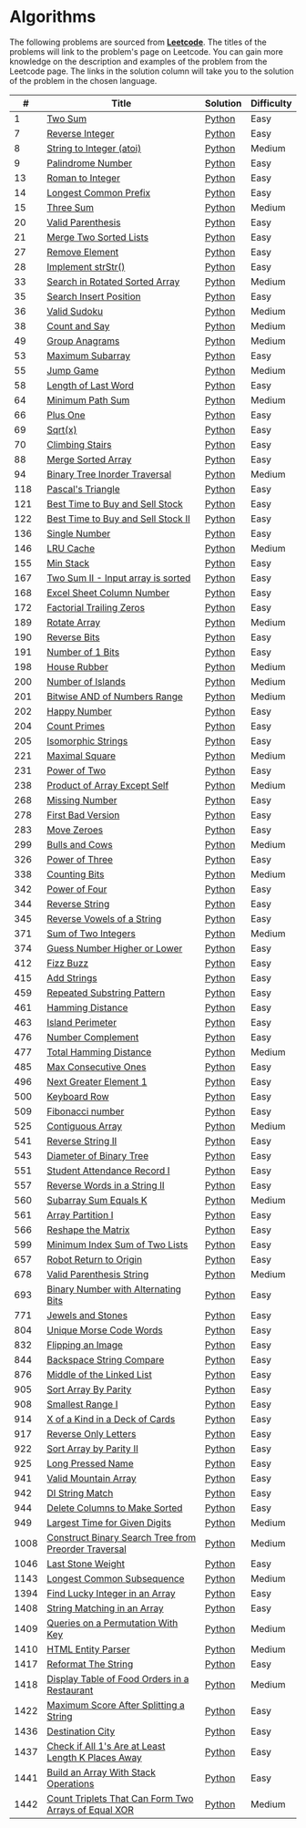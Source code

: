 # Algorithms
The following problems are sourced from [<b>Leetcode</b>](https://leetcode.com/). The titles of the problems will link to the problem's page on Leetcode. You can gain more knowledge on the description and examples of the problem from the Leetcode page. The links in the solution column will take you to the solution of the problem in the chosen language.

| <b>#</b> | <b>Title</b> | <b>Solution</b> | <b>Difficulty</b> |
| ------------- | ------------- | --- | --- |
| 1  | [Two Sum](https://leetcode.com/problems/two-sum/) | [Python](https://github.com/KushRabadia/Leetcode/blob/main/Algorithms/Two%20Sum)  | Easy |
| 7  | [Reverse Integer](https://leetcode.com/problems/reverse-integer/) | [Python](https://github.com/KushRabadia/Leetcode/blob/main/Algorithms/Reverse%20Integer) | Easy |
| 8  | [String to Integer (atoi)](https://leetcode.com/problems/string-to-integer-atoi/) | [Python](https://github.com/KushRabadia/Leetcode/blob/main/Algorithms/String%20to%20Integer%20(atoi))  | Medium |
| 9  | [Palindrome Number](https://leetcode.com/problems/palindrome-number/) | [Python](https://github.com/KushRabadia/Leetcode/blob/main/Algorithms/Palindrome%20Number)  | Easy |
| 13 | [Roman to Integer](https://leetcode.com/problems/roman-to-integer/) | [Python](https://github.com/KushRabadia/Leetcode/blob/main/Algorithms/Roman%20to%20Integer)  | Easy |
| 14 | [Longest Common Prefix](https://leetcode.com/problems/longest-common-prefix/) | [Python](https://github.com/KushRabadia/Leetcode/blob/main/Algorithms/Longest%20Common%20Prefix)  | Easy |
| 15 | [Three Sum](https://leetcode.com/problems/3sum/) | [Python](https://github.com/KushRabadia/Leetcode/blob/main/Algorithms/Three%20Sum)  | Medium |
| 20 | [Valid Parenthesis](https://leetcode.com/problems/valid-parenthesis/) | [Python](https://github.com/KushRabadia/Leetcode/blob/main/Algorithms/Valid%20Parenthesis)  | Easy |
| 21 | [Merge Two Sorted Lists](https://leetcode.com/problems/merge-two-sorted-lists/) | [Python](https://github.com/KushRabadia/Leetcode/blob/main/Algorithms/Merge%20Two%20Sorted%20Lists)  | Easy |
| 27 | [Remove Element](https://leetcode.com/problems/remove-element/) | [Python](https://github.com/KushRabadia/Leetcode/blob/main/Algorithms/Remove%20Element)  | Easy |
| 28 | [Implement strStr()](https://leetcode.com/problems/implement-strstr/) | [Python](https://github.com/KushRabadia/Leetcode/blob/main/Algorithms/Implement%20strStr())  | Easy |
| 33 | [Search in Rotated Sorted Array](https://leetcode.com/problems/search-in-rotated-sorted-array/) | [Python](https://github.com/KushRabadia/Leetcode/blob/main/Algorithms/Search%20in%20Rotated%20Sorted%20Array) | Medium |
| 35 | [Search Insert Position](https://leetcode.com/problems/search-inert-position/) | [Python](https://github.com/KushRabadia/Leetcode/blob/main/Algorithms/) | Easy |
| 36 | [Valid Sudoku](https://leetcode.com/problems/valid-sudoku/) | [Python](https://github.com/KushRabadia/Leetcode/blob/main/Algorithms/) | Medium |
| 38 | [Count and Say](https://leetcode.com/problems/count-and-say/) | [Python](https://github.com/KushRabadia/Leetcode/blob/main/Algorithms/) | Medium |
| 49 | [Group Anagrams](https://leetcode.com/problems/group-anagrams/) | [Python](https://github.com/KushRabadia/Leetcode/blob/main/Algorithms/) | Medium |
| 53 | [Maximum Subarray](https://leetcode.com/problems/maximum-subarray/) | [Python](https://github.com/KushRabadia/Leetcode/blob/main/Algorithms/) | Easy |
| 55 | [Jump Game](https://leetcode.com/problems/jump-game/) | [Python](https://github.com/KushRabadia/Leetcode/blob/main/Algorithms/) | Medium |
| 58 | [Length of Last Word](https://leetcode.com/problems/length-of-last-words/) | [Python](https://github.com/KushRabadia/Leetcode/blob/main/Algorithms/) | Easy |
| 64 | [Minimum Path Sum](https://leetcode.com/problems/minimum-path-sum/) | [Python](https://github.com/KushRabadia/Leetcode/blob/main/Algorithms/) | Medium |
| 66 | [Plus One](https://leetcode.com/problems/plus-one/) | [Python](https://github.com/KushRabadia/Leetcode/blob/main/Algorithms/) | Easy |
| 69 | [Sqrt(x)](https://leetcode.com/problems/sqrtx/) | [Python](https://github.com/KushRabadia/Leetcode/blob/main/Algorithms/) | Easy |
| 70 | [Climbing Stairs](https://leetcode.com/problems/climbing-stairs/) | [Python](https://github.com/KushRabadia/Leetcode/blob/main/Algorithms/) | Easy |
| 88 | [Merge Sorted Array](https://leetcode.com/problems/merge-sorted-array/) | [Python](https://github.com/KushRabadia/Leetcode/blob/main/Algorithms/) | Easy |
| 94 | [Binary Tree Inorder Traversal](https://leetcode.com/problems/binary-tree-inorder-traversal/) | [Python](https://github.com/KushRabadia/Leetcode/blob/main/Algorithms/) | Medium |
| 118 | [Pascal's Triangle](https://leetcode.com/problems/pascals-triangle/) | [Python](https://github.com/KushRabadia/Leetcode/blob/main/Algorithms/) | Easy |
| 121 | [Best Time to Buy and Sell Stock](https://leetcode.com/problems/best-time-to-buy-and-sell-stock/) | [Python](https://github.com/KushRabadia/Leetcode/blob/main/Algorithms/) | Easy |
| 122 | [Best Time to Buy and Sell Stock II](https://leetcode.com/problems/best-time-to-buy-and-sell-stock-ii/) | [Python](https://github.com/KushRabadia/Leetcode/blob/main/Algorithms/) | Easy |
| 136 | [Single Number](https://leetcode.com/problems/single-number/) | [Python](https://github.com/KushRabadia/Leetcode/blob/main/Algorithms/) | Easy |
| 146 | [LRU Cache](https://leetcode.com/problems/lru-cache/) | [Python](https://github.com/KushRabadia/Leetcode/blob/main/Algorithms/) | Medium |
| 155 | [Min Stack](https://leetcode.com/problems/min-stack/) | [Python](https://github.com/KushRabadia/Leetcode/blob/main/Algorithms/) | Easy |
| 167 | [Two Sum II - Input array is sorted](https://leetcode.com/problems/two-sum-ii-input-array-is-sorted/) | [Python](https://github.com/KushRabadia/Leetcode/blob/main/Algorithms/) | Easy |
| 168 | [Excel Sheet Column Number](https://leetcode.com/problems/excel-sheet-column-number/) | [Python](https://github.com/KushRabadia/Leetcode/blob/main/Algorithms/) | Easy |
| 172 | [Factorial Trailing Zeros](https://leetcode.com/problems/factorial-trailing-zeroes/) | [Python](https://github.com/KushRabadia/Leetcode/blob/main/Algorithms/) | Easy|
| 189 | [Rotate Array](https://leetcode.com/problems/rotate-array/) | [Python](https://github.com/KushRabadia/Leetcode/blob/main/Algorithms/) | Medium |
| 190 | [Reverse Bits](https://leetcode.com/problems/reverse-bits/) | [Python](https://github.com/KushRabadia/Leetcode/blob/main/Algorithms/) | Easy |
| 191 | [Number of 1 Bits](https://leetcode.com/problems/number-of-1-bits/) | [Python](https://github.com/KushRabadia/Leetcode/blob/main/Algorithms/) | Easy |
| 198 | [House Rubber](https://leetcode.com/problems/house-rubber/) | [Python](https://github.com/KushRabadia/Leetcode/blob/main/Algorithms/) | Medium |
| 200 | [Number of Islands](https://leetcode.com/problems/number-of-islands/) | [Python](https://github.com/KushRabadia/Leetcode/blob/main/Algorithms/) | Medium |
| 201 | [Bitwise AND of Numbers Range](https://leetcode.com/problems/bitwise-and-of-numbers-range/) | [Python](https://github.com/KushRabadia/Leetcode/blob/main/Algorithms/) | Medium |
| 202 | [Happy Number](https://leetcode.com/problems/happy-number/) | [Python](https://github.com/KushRabadia/Leetcode/blob/main/Algorithms/) | Easy |
| 204 | [Count Primes](https://leetcode.com/problems/count-primes/) | [Python](https://github.com/KushRabadia/Leetcode/blob/main/Algorithms/) | Easy |
| 205 | [Isomorphic Strings](https://leetcode.com/problems/isomorphic-strings/) | [Python](https://github.com/KushRabadia/Leetcode/blob/main/Algorithms/) | Easy |
| 221 | [Maximal Square](https://leetcode.com/problems/maximal-square/) | [Python](https://github.com/KushRabadia/Leetcode/blob/main/Algorithms/) | Medium |
| 231 | [Power of Two](https://leetcode.com/problems/power-of-two/) | [Python](https://github.com/KushRabadia/Leetcode/blob/main/Algorithms/) | Easy |
| 238 | [Product of Array Except Self](https://leetcode.com/problems/product-of-array-except-self/) | [Python](https://github.com/KushRabadia/Leetcode/blob/main/Algorithms/) | Medium |
| 268 | [Missing Number](https://leetcode.com/problems/missing-number/) | [Python](https://github.com/KushRabadia/Leetcode/blob/main/Algorithms/) | Easy |
| 278 | [First Bad Version](https://leetcode.com/problems/first-bad-version/) | [Python](https://github.com/KushRabadia/Leetcode/blob/main/Algorithms/) | Easy |
| 283 | [Move Zeroes](https://leetcode.com/problems/move-zeroes/) | [Python](https://github.com/KushRabadia/Leetcode/blob/main/Algorithms/) | Easy |
| 299 | [Bulls and Cows](https://leetcode.com/problems/bulls-and-cows/) | [Python](https://github.com/KushRabadia/Leetcode/blob/main/Algorithms/) | Medium |
| 326  | [Power of Three](https://leetcode.com/problems/power-of-three/) | [Python](https://github.com/KushRabadia/Leetcode/blob/main/Algorith/er) | Easy |
| 338  | [Counting Bits](https://leetcode.com/problems/counting-bits/) | [Python](https://github.com/KushRabadia/Leetcode/blob/main/Algorith/er) | Medium |
| 342 | [Power of Four](https://leetcode.com/problems/power-of-four/) | [Python](https://github.com/KushRabadia/Leetcode/blob/main/Algorithms/) | Easy |
| 344 | [Reverse String](https://leetcode.com/problems/reverse-string/) | [Python](https://github.com/KushRabadia/Leetcode/blob/main/Algorithms/) | Easy |
| 345 | [Reverse Vowels of a String](https://leetcode.com/problems/reverse-vowels-of-a-string/) | [Python](https://github.com/KushRabadia/Leetcode/blob/main/Algorithms/) | Easy |
| 371 | [Sum of Two Integers](https://leetcode.com/problems/sum-of-two-integers/) | [Python](https://github.com/KushRabadia/Leetcode/blob/main/Algorithms/) | Medium |
| 374 | [Guess Number Higher or Lower](https://leetcode.com/problems/guess-number-higher-or-lower/) | [Python](https://github.com/KushRabadia/Leetcode/blob/main/Algorithms/) | Easy |
| 412 | [Fizz Buzz](https://leetcode.com/problems/fizz-buzz/) | [Python](https://github.com/KushRabadia/Leetcode/blob/main/Algorithms/) | Easy |
| 415 | [Add Strings](https://leetcode.com/problems/add-strings/) | [Python](https://github.com/KushRabadia/Leetcode/blob/main/Algorithms/) | Easy |
| 459 | [Repeated Substring Pattern](https://leetcode.com/problems/repeated-substring-pattern/) | [Python](https://github.com/KushRabadia/Leetcode/blob/main/Algorithms/) | Easy |
| 461  | [Hamming Distance](https://leetcode.com/problems/hamming-distance/) | [Python](https://github.com/KushRabadia/Leetcode/blob/main/Algorith/er) | Easy |
| 463 | [Island Perimeter](https://leetcode.com/problems/island-perimeter/) | [Python](https://github.com/KushRabadia/Leetcode/blob/main/Algorithms/) | Easy |
| 476 | [Number Complement](https://leetcode.com/problems/number-complement/) | [Python](https://github.com/KushRabadia/Leetcode/blob/main/Algorithms/) | Easy |
| 477 | [Total Hamming Distance](https://leetcode.com/problems/total-hamming-distance/) | [Python](https://github.com/KushRabadia/Leetcode/blob/main/Algorithms/) | Medium |
| 485 | [Max Consecutive Ones](https://leetcode.com/problems/max-consecutive-ones/) | [Python](https://github.com/KushRabadia/Leetcode/blob/main/Algorithms/) | Easy |
| 496 | [Next Greater Element 1](https://leetcode.com/problems/next-greater-element-1/) | [Python](https://github.com/KushRabadia/Leetcode/blob/main/Algorithms/) | Easy |
| 500 | [Keyboard Row](https://leetcode.com/problems/keyboard-row/) | [Python](https://github.com/KushRabadia/Leetcode/blob/main/Algorithms/) | Easy |
| 509 | [Fibonacci number](https://leetcode.com/problems/fibonacci-number/) | [Python](https://github.com/KushRabadia/Leetcode/blob/main/Algorithms/) | Easy |
| 525 | [Contiguous Array](https://leetcode.com/problems/contiguous-array/) | [Python](https://github.com/KushRabadia/Leetcode/blob/main/Algorithms/) | Medium |
| 541 | [Reverse String II](https://leetcode.com/problems/reverse-string-ii/) | [Python](https://github.com/KushRabadia/Leetcode/blob/main/Algorithms/) | Easy |
| 543 | [Diameter of Binary Tree](https://leetcode.com/problems/diameter-of-binary-tree/) | [Python](https://github.com/KushRabadia/Leetcode/blob/main/Algorithms/) | Easy |
| 551 | [Student Attendance Record I](https://leetcode.com/problems/student-attendance-record-i/) | [Python](https://github.com/KushRabadia/Leetcode/blob/main/Algorithms/) | Easy |
| 557 | [Reverse Words in a String II](https://leetcode.com/problems/reverse-words-in-a-string-ii/) | [Python](https://github.com/KushRabadia/Leetcode/blob/main/Algorithms/) | Easy |
| 560 | [Subarray Sum Equals K](https://leetcode.com/problems/subaaray-sum-equals-k/) | [Python](https://github.com/KushRabadia/Leetcode/blob/main/Algorithms/) | Medium |
| 561 | [Array Partition I](https://leetcode.com/problems/array-partition-i/) | [Python](https://github.com/KushRabadia/Leetcode/blob/main/Algorithms/) | Easy |
| 566 | [Reshape the Matrix](https://leetcode.com/problems/reshape-the-matrix/) | [Python](https://github.com/KushRabadia/Leetcode/blob/main/Algorithms/) | Easy |
| 599 | [Minimum Index Sum of Two Lists](https://leetcode.com/problems/minimum-index-sum-of-two-lists/) | [Python](https://github.com/KushRabadia/Leetcode/blob/main/Algorithms/) | Easy |
| 657 | [Robot Return to Origin](https://leetcode.com/problems/robot-to-return-origin/) | [Python](https://github.com/KushRabadia/Leetcode/blob/main/Algorithms/) | Easy |
| 678 | [Valid Parenthesis String](https://leetcode.com/problems/valid-parenthesis-string/) | [Python](https://github.com/KushRabadia/Leetcode/blob/main/Algorithms/) | Medium |
| 693 | [Binary Number with Alternating Bits](https://leetcode.com/problems/binary-number-with-alternating-bits/) | [Python](https://github.com/KushRabadia/Leetcode/blob/main/Algorithms/) | Easy |
| 771 | [Jewels and Stones](https://leetcode.com/problems/jewels-and-stones/) | [Python](https://github.com/KushRabadia/Leetcode/blob/main/Algorithms/) | Easy |
| 804| [Unique Morse Code Words](https://leetcode.com/problems/unique-morse-code-words/) | [Python](https://github.com/KushRabadia/Leetcode/blob/main/Algorithms/) | Easy |
| 832 | [Flipping an Image](https://leetcode.com/problems/flipping-an-image/) | [Python](https://github.com/KushRabadia/Leetcode/blob/main/Algorithms/) | Easy |
| 844 | [Backspace String Compare](https://leetcode.com/problems/backspace-string-compare/) | [Python](https://github.com/KushRabadia/Leetcode/blob/main/Algorithms/) | Easy |
| 876 | [Middle of the Linked List](https://leetcode.com/problems/middle-of-the-linked-list/) | [Python](https://github.com/KushRabadia/Leetcode/blob/main/Algorithms/) | Easy |
| 905 | [Sort Array By Parity](https://leetcode.com/problems/sort-array-by-parity/) | [Python](https://github.com/KushRabadia/Leetcode/blob/main/Algorithms/) | Easy |
| 908 | [Smallest Range I](https://leetcode.com/problems/smallest-range-i/) | [Python](https://github.com/KushRabadia/Leetcode/blob/main/Algorithms/) | Easy |
| 914 | [X of a Kind in a Deck of Cards](https://leetcode.com/problems/x-of-a-kind-in-a-deck-of-cards/) | [Python](https://github.com/KushRabadia/Leetcode/blob/main/Algorithms/) | Easy |
| 917 | [Reverse Only Letters](https://leetcode.com/problems/reverse-only-letters/) | [Python](https://github.com/KushRabadia/Leetcode/blob/main/Algorithms/) | Easy |
| 922| [Sort Array by Parity II](https://leetcode.com/problems/sort-array-by-parity-ii/) | [Python](https://github.com/KushRabadia/Leetcode/blob/main/Algorithms/) | Easy |
| 925| [Long Pressed Name](https://leetcode.com/problems/long-pressed-name/) | [Python](https://github.com/KushRabadia/Leetcode/blob/main/Algorithms/) | Easy |
| 941 | [Valid Mountain Array](https://leetcode.com/problems/valid-mountain-array/) | [Python](https://github.com/KushRabadia/Leetcode/blob/main/Algorithms/) | Easy |
| 942 | [DI String Match](https://leetcode.com/problems/di-string-match/) | [Python](https://github.com/KushRabadia/Leetcode/blob/main/Algorithms/) | Easy |
| 944 | [Delete Columns to Make Sorted](https://leetcode.com/problems/delete-columns-to-make-sorted/) | [Python](https://github.com/KushRabadia/Leetcode/blob/main/Algorithms/) | Easy |
| 949 | [Largest Time for Given Digits](https://leetcode.com/problems/largest-time-for-given-digits/) | [Python](https://github.com/KushRabadia/Leetcode/blob/main/Algorithms/) | Medium |
| 1008 | [Construct Binary Search Tree from Preorder Traversal](https://leetcode.com/problems/construct-binary-search-tree-from-preorder-traversal/) | [Python](https://github.com/KushRabadia/Leetcode/blob/main/Algorith/er) | Medium |
| 1046 | [Last Stone Weight](https://leetcode.com/problems/last-stone-weight/) | [Python](https://github.com/KushRabadia/Leetcode/blob/main/Algorith/er) | Easy |
| 1143 | [Longest Common Subsequence](https://leetcode.com/problems/longest-common-subsequence/) | [Python](https://github.com/KushRabadia/Leetcode/blob/main/Algorith/er) | Medium |
| 1394 | [Find Lucky Integer in an Array](https://leetcode.com/problems/find-lucky-integer-in-an-array/) | [Python](https://github.com/KushRabadia/Leetcode/blob/main/Algorith/er) | Easy |
| 1408 | [String Matching in an Array](https://leetcode.com/problems/string-matching-in-an-array/) | [Python](https://github.com/KushRabadia/Leetcode/blob/main/Algorith/er) | Easy |
| 1409 | [Queries on a Permutation With Key](https://leetcode.com/problems/queries-on-a-permutation-with-key/) | [Python](https://github.com/KushRabadia/Leetcode/blob/main/Algorith/er) | Medium |
| 1410 | [HTML Entity Parser](https://leetcode.com/problems/html-entity-parser/) | [Python](https://github.com/KushRabadia/Leetcode/blob/main/Algorith/er) | Medium |
| 1417 | [Reformat The String](https://leetcode.com/problems/reformat-the-string/) | [Python](https://github.com/KushRabadia/Leetcode/blob/main/Algorith/er) | Easy |
| 1418 | [Display Table of Food Orders in a Restaurant](https://leetcode.com/problems/display-table-of-food-orders-in-a-restaurant/) | [Python](https://github.com/KushRabadia/Leetcode/blob/main/Algorith/er) | Medium |
| 1422 | [Maximum Score After Splitting a String](https://leetcode.com/problems/maximum-score-after-splitting-a-string/) | [Python](https://github.com/KushRabadia/Leetcode/blob/main/Algorith/er) | Easy |
| 1436 | [Destination City](https://leetcode.com/problems/destination-city/) | [Python](https://github.com/KushRabadia/Leetcode/blob/main/Algorith/er) | Easy |
| 1437 | [Check if All 1's Are at Least Length K Places Away](https://leetcode.com/problems/check-if-all-1s-are-at-least-length-k-places-away/) | [Python](https://github.com/KushRabadia/Leetcode/blob/main/Algorith/er) | Easy |
| 1441 | [Build an Array With Stack Operations](https://leetcode.com/problems/build-an-array-with-stack-operations/) | [Python](https://github.com/KushRabadia/Leetcode/blob/main/Algorith/er) | Easy |
| 1442 | [Count Triplets That Can Form Two Arrays of Equal XOR](https://leetcode.com/problems/count-triplets-that-can-form-two-arrays-of-equal-xor/) | [Python](https://github.com/KushRabadia/Leetcode/blob/main/Algorith/er) | Medium |
